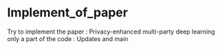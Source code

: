 # Implement_of_paper
Try to implement the paper  : Privacy-enhanced multi-party deep learning
only a part of the code : Updates and main 
